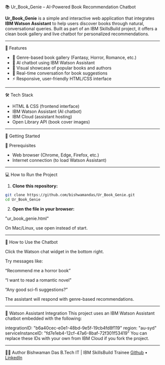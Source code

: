 📚 Ur_Book_Genie – AI-Powered Book Recommendation Chatbot

**Ur_Book_Genie** is a simple and interactive web application that integrates **IBM Watson Assistant** to help users discover books through natural, conversational queries. Built as part of an IBM SkillsBuild project, it offers a clean book gallery and live chatbot for personalized recommendations.

---

🌟 Features

- 🎨 Genre-based book gallery (Fantasy, Horror, Romance, etc.)
- 🧠 AI chatbot using IBM Watson Assistant
- 📖 Visual showcase of popular books and authors
- 💬 Real-time conversation for book suggestions
- ⚡ Responsive, user-friendly HTML/CSS interface

---

🛠 Tech Stack

- HTML & CSS (frontend interface)
- IBM Watson Assistant (AI chatbot)
- IBM Cloud (assistant hosting)
- Open Library API (book cover images)

---

🚀 Getting Started

📁 Prerequisites

- Web browser (Chrome, Edge, Firefox, etc.)
- Internet connection (to load Watson Assistant)

---

💻 How to Run the Project

1. **Clone this repository:**
```bash
git clone https://github.com/bishwamandas/Ur_Book_Genie.git
cd Ur_Book_Genie
```

2. **Open the file in your browser:**

"ur_book_genie.html"
  
On Mac/Linux, use open instead of start.

---

💬 How to Use the Chatbot

Click the Watson chat widget in the bottom right.

Try messages like:

“Recommend me a horror book”

“I want to read a romantic novel”

“Any good sci-fi suggestions?”

The assistant will respond with genre-based recommendations.

---

🧠 Watson Assistant Integration
This project uses an IBM Watson Assistant chatbot embedded with the following:

integrationID: "b6a40cec-e0e1-48bd-9e5f-19cb4fd8f119"
region: "au-syd"
serviceInstanceID: "fd7e1eb4-12cf-47a6-8baf-72f301f53419"
You can replace these IDs with your own from IBM Cloud if you fork the project.

---

🙋‍♂️ Author
Bishwaman Das
B.Tech IT | IBM SkillsBuild Trainee
[Github](https://github.com/bishwamanDas) • [LinkedIn](www.linkedin.com/in/bishwamandas1102)
